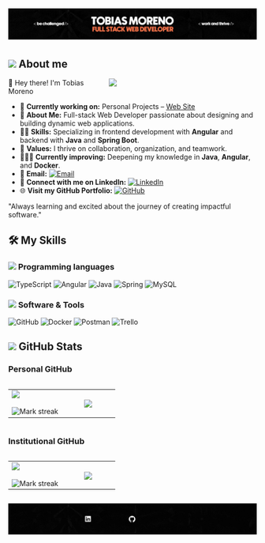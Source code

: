 <div>
<h1 align = "center"> 
<img src="BannerTop1.jpeg" />
</h1>
</div>
<!-- **TobiasMoreno/TobiasMoreno** is a ✨ _special_ ✨ repository because its `README.md` (this file) appears on your GitHub profile. -->

<!--[![Typing SVG](https://readme-typing-svg.demolab.com?font=Poppins&weight=500&size=34&pause=20000&color=FE7346&center=true&vCenter=true&width=1000&lines=What+I'm/'ve+been+working+with...)](https://git.io/typing-svg) -->

<!--About Me-->

## <picture><img src = "https://github.com/7oSkaaa/7oSkaaa/blob/main/Images/about_me.gif?raw=true" width = 30px></picture> About me

<picture> <img align="right" src="https://media.giphy.com/media/SWoSkN6DxTszqIKEqv/giphy.gif" width = 300px></picture>

👋 Hey there! I'm Tobias Moreno

- 🔭 **Currently working on:** Personal Projects – [Web Site](https://portfolio-tobias-moreno.netlify.app/)
- 💼 **About Me:** Full-stack Web Developer passionate about designing and building dynamic web applications.
- 👨‍💻 **Skills:** Specializing in frontend development with **Angular** and backend with **Java** and **Spring Boot**.
- 🚀 **Values:** I thrive on collaboration, organization, and teamwork.
- 🙇🏻‍♂️ **Currently improving:** Deepening my knowledge in **Java**, **Angular**, and **Docker**.
- 📧 **Email:** [![Email](https://img.shields.io/static/v1?label=Email&message=Tobias&color=EA4335&style=flat-square)](mailto:tobiasmoreno.tm.21@gmail.com)
- 🔗 **Connect with me on LinkedIn:** [![LinkedIn](https://img.shields.io/badge/LinkedIn-0077B5?logo=linkedin&logoColor=white&style=flat-square)](https://linkedin.com/in/tobiasmoreno/)
- 🌐 **Visit my GitHub Portfolio:** [![GitHub](https://img.shields.io/badge/github-%23121011.svg?style=for-the-badge&logo=github&logoColor=white)](https://github.com/TobiasMoreno)

"Always learning and excited about the journey of creating impactful software."

## 🛠️ My Skills

### <picture> <img src = "https://github.com/7oSkaaa/7oSkaaa/blob/main/Images/Programming_Languages.gif?raw=true" width = 20px> </picture> Programming languages

![TypeScript](https://img.shields.io/badge/typescript-%23007ACC.svg?style=for-the-badge&logo=typescript&logoColor=white)
![Angular](https://img.shields.io/badge/angular-%23DD0031.svg?style=for-the-badge&logo=angular&logoColor=white)
![Java](https://img.shields.io/badge/java-%23ED8B00.svg?style=for-the-badge&logo=openjdk&logoColor=white)
![Spring](https://img.shields.io/badge/spring-%236DB33F.svg?style=for-the-badge&logo=spring&logoColor=white)
![MySQL](https://img.shields.io/badge/mysql-4479A1.svg?style=for-the-badge&logo=mysql&logoColor=white)

### <picture> <img src = "https://github.com/7oSkaaa/7oSkaaa/blob/main/Images/Software_Tools.gif?raw=true" width = 20px> </picture> Software & Tools

![GitHub](https://img.shields.io/badge/github-%23121011.svg?style=for-the-badge&logo=github&logoColor=white)
![Docker](https://img.shields.io/badge/docker-%230db7ed.svg?style=for-the-badge&logo=docker&logoColor=white)
![Postman](https://img.shields.io/badge/Postman-FF6C37?style=for-the-badge&logo=postman&logoColor=white)
![Trello](https://img.shields.io/badge/Trello-%23026AA7.svg?style=for-the-badge&logo=Trello&logoColor=white)

## <picture> <img src="https://github.com/7oSkaaa/7oSkaaa/blob/main/Images/Statistics.gif?raw=true" width="30px"> </picture> GitHub Stats

### Personal GitHub

<!-- Personal GitHub Stats -->
<p align="left">
<table align="left">
<tr border="none">
<td width="50%" align="center" border="none">
  <img align="left" src="https://github-readme-stats.vercel.app/api?username=TobiasMoreno&theme=dark&show_icons=true&count_private=true&hide_border=false" />
  <br><br>
  <img title="🔥 Get streak stats for your profile at git.io/streak-stats" alt="Mark streak" src="https://github-readme-streak-stats.herokuapp.com/?user=TobiasMoreno&theme=dark&hide_border=false" /> 
</td>
<td width="50%" align="center" border="none">
  <img align="center" src="https://github-readme-stats.vercel.app/api/top-langs/?username=TobiasMoreno&layout=compact&theme=radical&hide_border=false"/>
</td>
</tr>
</table>
</p>

<br clear="all" />

### Institutional GitHub

<!-- Institutional GitHub Stats -->
<p align="left">
<table align="left">
<tr border="none">
<td width="50%" align="center">
  <img align="left" src="https://github-readme-stats.vercel.app/api?username=405596-MorenoTobias&theme=dark&show_icons=true&count_private=true&hide_border=false" />
  <br><br>
  <img title="🔥 Get streak stats for your profile at git.io/streak-stats" alt="Mark streak" src="https://github-readme-streak-stats.herokuapp.com/?user=405596-MorenoTobias&theme=dark&hide_border=false" /> 
</td>
<td width="50%" align="center">
  <img align="center" src="https://github-readme-stats.vercel.app/api/top-langs/?username=405596-MorenoTobias&layout=compact&theme=radical&hide_border=false"/>
</td>
</tr>
</table>
</p>

<br clear="all" />

![Texto alternativo](BannerBot.gif)
